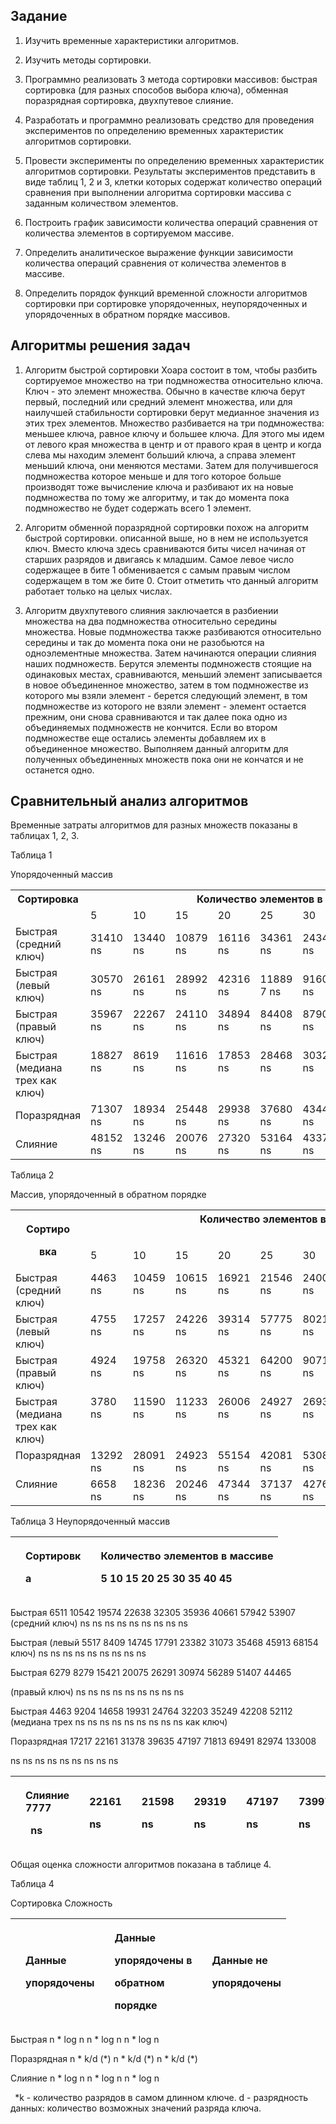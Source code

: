 ## Задание

1. Изучить временные характеристики алгоритмов.

2. Изучить методы сортировки.

3. Программно реализовать 3 метода сортировки массивов: быстрая
сортировка (для разных способов выбора ключа), обменная поразрядная
сортировка, двухпутевое слияние.

4. Разработать и программно реализовать средство для проведения
экспериментов по определению временных характеристик алгоритмов
сортировки.

5. Провести эксперименты по определению временных
характеристик алгоритмов сортировки. Результаты экспериментов
представить в виде таблиц 1, 2 и 3, клетки которых содержат количество
операций сравнения при выполнении алгоритма сортировки массива с
заданным количеством элементов.

6. Построить график зависимости количества операций сравнения от
количества элементов в сортируемом массиве.

7. Определить аналитическое выражение функции зависимости
количества операций сравнения от количества элементов в массиве.
 
8. Определить порядок функций временной сложности алгоритмов
сортировки при сортировке упорядоченных, неупорядоченных и
упорядоченных в обратном порядке массивов.

## Алгоритмы решения задач

1. Алгоритм быстрой сортировки Хоара состоит в том, чтобы разбить
сортируемое множество на три подмножества относительно ключа. Ключ
\- это элемент множества. Обычно в качестве ключа берут первый,
последний или средний элемент множества, или для наилучшей
стабильности сортировки берут медианное значения из этих трех
элементов. Множество разбивается на три подмножества: меньшее
ключа, равное ключу и большее ключа. Для этого мы идем от левого края
множества в центр и от правого края в центр и когда слева мы находим
элемент больший ключа, а справа элемент меньший ключа, они меняются
местами. Затем для получившегося подмножества которое меньше и для
того которое больше производят тоже вычисление ключа и разбивают их
на новые подмножества по тому же алгоритму, и так до момента пока
подмножество не будет содержать всего 1 элемент.



<a name="br3"></a>

2. Алгоритм обменной поразрядной сортировки похож на алгоритм
быстрой сортировки. описанной выше, но в нем не используется ключ.
Вместо ключа здесь сравниваются биты чисел начиная от старших
разрядов и двигаясь к младшим. Самое левое число содержащее в бите 1
обменивается с самым правым числом содержащем в том же бите 0.
Стоит отметить что данный алгоритм работает только на целых числах.
 
 <a name="br3"></a>
 
3. Алгоритм двухпутевого слияния заключается в разбиении множества
на два подмножества относительно середины множества. Новые
подмножества также разбиваются относительно середины и так до
момента пока они не разобьются на одноэлементные множества. Затем
начинаются операции слияния наших подмножеств. Берутся элементы
подмножеств стоящие на одинаковых местах, сравниваются, меньший
элемент записывается в новое объединенное множество, затем в том
подмножестве из которого мы взяли элемент - берется следующий
элемент, в том подмножестве из которого не взяли элемент - элемент
остается прежним, они снова сравниваются и так далее пока одно из
объединяемых подмножеств не кончится. Если во втором подмножестве
еще остались элементы добавляем их в объединенное множество.
Выполняем данный алгоритм для полученных объединенных множеств
пока они не кончатся и не останется одно.

## Сравнительный анализ алгоритмов

  Временные затраты алгоритмов для разных множеств показаны в
таблицах 1, 2, 3.

Таблица 1

Упорядоченный массив

<table><tr><th colspan="1" rowspan="2" valign="top">Сортировка</td><th colspan="9" valign="top">Количество элементов в массиве</td></tr>
<tr></td><td colspan="1" valign="top">5</td><td colspan="1" valign="top">10</td><td colspan="1" valign="top">15</td><td colspan="1" valign="top">20</td><td colspan="1" valign="top">25</td><td colspan="1" valign="top">30</td><td colspan="1" valign="top">35</td><td colspan="1" valign="top">40</td><td colspan="1" valign="top">45</td></tr>
<tr><td colspan="1">Быстрая (средний ключ)</td><td colspan="1">31410 ns</td><td colspan="1">13440 ns</td><td colspan="1">10879 ns</td><td colspan="1">16116 ns</td><td colspan="1">34361 ns</td><td colspan="1">24345 ns</td><td colspan="1">43373 ns</td><td colspan="1">34532 ns</td><td colspan="1">41043 ns</td></tr>
<tr><td colspan="1">Быстрая (левый ключ)</td><td colspan="1">30570 ns</td><td colspan="1">26161 ns</td><td colspan="1">28992 ns</td><td colspan="1">42316 ns</td><td colspan="1">11889 7 ns</td><td colspan="1">91607 ns</td><td colspan="1">189711 ns</td><td colspan="1">160753 ns</td><td colspan="1">15982 1 ns</td></tr>
<tr><td colspan="1" valign="top">Быстрая (правый ключ)</td><td colspan="1" valign="top">35967 ns</td><td colspan="1" valign="top">22267 ns</td><td colspan="1" valign="top">24110 ns</td><td colspan="1" valign="top">34894 ns</td><td colspan="1" valign="top">84408 ns</td><td colspan="1" valign="top">87906 ns</td><td colspan="1" valign="top">135139 ns</td><td colspan="1" valign="top">106850 ns</td><td colspan="1" valign="top">15217 4 ns</td></tr>
<tr><td colspan="1" valign="top">Быстрая (медиана трех как ключ)</td><td colspan="1" valign="top">18827 ns</td><td colspan="1" valign="top">8619 ns</td><td colspan="1" valign="top">11616 ns</td><td colspan="1" valign="top">17853 ns</td><td colspan="1" valign="top">28468 ns</td><td colspan="1" valign="top">30329 ns</td><td colspan="1" valign="top">62309 ns</td><td colspan="1" valign="top">39323 ns</td><td colspan="1" valign="top">46446 ns</td></tr>
<tr><td colspan="1">Поразрядная</td><td colspan="1">71307 ns</td><td colspan="1">18934 ns</td><td colspan="1">25448 ns</td><td colspan="1">29938 ns</td><td colspan="1">37680 ns</td><td colspan="1">43445 ns</td><td colspan="1">84839 ns</td><td colspan="1">67442 ns</td><td colspan="1">60409 ns</td></tr>
<tr><td colspan="1">Слияние</td><td colspan="1">48152 ns</td><td colspan="1">13246 ns</td><td colspan="1">20076 ns</td><td colspan="1">27320 ns</td><td colspan="1">53164 ns</td><td colspan="1">43373 ns</td><td colspan="1">84770 ns</td><td colspan="1">57158 ns</td><td colspan="1">67853 ns</td></tr>
</table>


Таблица 2

Массив, упорядоченный в обратном порядке

<table><tr><th colspan="1" rowspan="2" valign="top"><p>Сортиро</p><p>вка</p></td><th colspan="9" valign="top">Количество элементов в массиве</td></tr>
<tr></td><td colspan="1">5</td><td colspan="1">10</td><td colspan="1">15</td><td colspan="1">20</td><td colspan="1">25</td><td colspan="1">30</td><td colspan="1">35</td><td colspan="1">40</td><td colspan="1">45</td></tr>
<tr><td colspan="1">Быстрая (средний ключ)</td><td colspan="1" valign="top">4463 ns</td><td colspan="1" valign="top">10459 ns</td><td colspan="1" valign="top">10615 ns</td><td colspan="1" valign="top">16921 ns</td><td colspan="1" valign="top">21546 ns</td><td colspan="1" valign="top">24006 ns</td><td colspan="1" valign="top">29938 ns</td><td colspan="1" valign="top">35659 ns</td><td colspan="1" valign="top">41275 ns</td></tr>
<tr><td colspan="1">Быстрая (левый ключ)</td><td colspan="1" valign="top">4755 ns</td><td colspan="1" valign="top">17257 ns</td><td colspan="1" valign="top">24226 ns</td><td colspan="1" valign="top">39314 ns</td><td colspan="1" valign="top">57775 ns</td><td colspan="1" valign="top">80218 ns</td><td colspan="1" valign="top">100328 ns</td><td colspan="1" valign="top">133385 ns</td><td colspan="1" valign="top">145758 ns</td></tr>
<tr><td colspan="1">Быстрая (правый ключ)</td><td colspan="1" valign="top">4924 ns</td><td colspan="1" valign="top">19758 ns</td><td colspan="1" valign="top">26320 ns</td><td colspan="1" valign="top">45321 ns</td><td colspan="1" valign="top">64200 ns</td><td colspan="1" valign="top">90715 ns</td><td colspan="1" valign="top">103786 ns</td><td colspan="1" valign="top">145310 ns</td><td colspan="1" valign="top">151811 ns</td></tr>
<tr><td colspan="1">Быстрая (медиана трех как ключ)</td><td colspan="1" valign="top">3780 ns</td><td colspan="1" valign="top">11590 ns</td><td colspan="1" valign="top">11233 ns</td><td colspan="1" valign="top">26006 ns</td><td colspan="1" valign="top">24927 ns</td><td colspan="1" valign="top">26930 ns</td><td colspan="1" valign="top">32651 ns</td><td colspan="1" valign="top">43155 ns</td><td colspan="1" valign="top">46217 ns</td></tr>
<tr><td colspan="1" valign="top">Поразрядная</td><td colspan="1">13292 ns</td><td colspan="1">28091 ns</td><td colspan="1">24923 ns</td><td colspan="1">55154 ns</td><td colspan="1">42081 ns</td><td colspan="1">53082 ns</td><td colspan="1">58516 ns</td><td colspan="1">66505 ns</td><td colspan="1">68971 ns</td></tr>
<tr><td colspan="1" valign="top">Слияние</td><td colspan="1">6658 ns</td><td colspan="1">18236 ns</td><td colspan="1">20246 ns</td><td colspan="1">47344 ns</td><td colspan="1">37137 ns</td><td colspan="1">42769 ns</td><td colspan="1">51624 ns</td><td colspan="1">60735 ns</td><td colspan="1">67486 ns</td></tr>
</table>

Таблица 3 Неупорядоченный массив

||<p>Сортировк</p><p>а</p>||<p>Количество элементов в массиве</p><p>5 10 15 20 25 30 35 40 45</p>|
| :- | :- | :- | :- |
Быстрая 6511 10542 19574 22638 32305 35936 40661 57942 53907
(средний ключ) ns ns ns ns ns ns ns ns ns

Быстрая (левый 5517 8409 14745 17791 23382 31073 35468 45913 68154
ключ) ns ns ns ns ns ns ns ns ns

Быстрая 6279 8279 15421 20075 26291 30974 56289 51407 44465




<a name="br5"></a>(правый ключ) ns ns ns ns ns ns ns ns ns

Быстрая 4463 9204 14658 19931 24764 32203 35249 42208 52112
(медиана трех ns ns ns ns ns ns ns ns ns
как ключ)

Поразрядная 17217 22161 31378 39635 47197 71813 69491 82974 133008

ns ns ns ns ns ns ns ns ns

||<p>Слияние 7777</p><p>` `ns</p>||<p>22161</p><p>ns</p>||<p>21598</p><p>ns</p>||<p>29319</p><p>ns</p>||<p>47197</p><p>ns</p>||<p>73997</p><p>ns</p>||<p>61522</p><p>ns</p>||<p>65317</p><p>ns</p>||<p>95390</p><p>ns</p>|
| :- | :- | :- | :- | :- | :- | :- | :- | :- | :- | :- | :- | :- | :- | :- | :- | :- | :- |
Общая оценка сложности алгоритмов показана в таблице 4.

Таблица 4

Сортировка Сложность

||<p>Данные</p><p>упорядочены</p>||<p>Данные</p><p>упорядочены в</p><p>обратном</p><p>порядке</p>||<p>Данные не</p><p>упорядочены</p>|
| :- | :- | :- | :- | :- | :- |
Быстрая n \* log n n \* log n n \* log n

Поразрядная n \* k/d (\*) n \* k/d (\*) n \* k/d (\*)

Слияние n \* log n n \* log n n \* log n

` `\*k - количество разрядов в самом длинном ключе.
 d - разрядность данных: количество возможных значений разряда
ключа.
